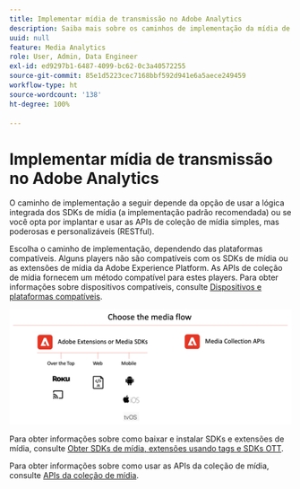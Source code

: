 ```yaml
---
title: Implementar mídia de transmissão no Adobe Analytics
description: Saiba mais sobre os caminhos de implementação da mídia de transmissão.
uuid: null
feature: Media Analytics
role: User, Admin, Data Engineer
exl-id: ed9297b1-6487-4099-bc62-0c3a40572255
source-git-commit: 85e1d5223cec7168bbf592d941e6a5aece249459
workflow-type: ht
source-wordcount: '138'
ht-degree: 100%

---
```


# Implementar mídia de transmissão no Adobe Analytics

O caminho de implementação a seguir depende da opção de usar a lógica integrada dos SDKs de mídia (a implementação padrão recomendada) ou se você opta por implantar e usar as APIs de coleção de mídia simples, mas poderosas e personalizáveis (RESTful).

Escolha o caminho de implementação, dependendo das plataformas compatíveis. Alguns players não são compatíveis com os SDKs de mídia ou as extensões de mídia da Adobe Experience Platform. As APIs de coleção de mídia fornecem um método compatível para estes players. Para obter informações sobre dispositivos compatíveis, consulte [Dispositivos e plataformas compatíveis](/help/getting-started/supported-devices.md).

![Fluxo de mídia](media-sdk/assets/choose-media-flow2.png)

Para obter informações sobre como baixar e instalar SDKs e extensões de mídia, consulte [Obter SDKs de mídia, extensões usando tags e SDKs OTT](/help/getting-started/download-sdks.md).

Para obter informações sobre como usar as APIs da coleção de mídia, consulte [APIs da coleção de mídia](media-collection-api/mc-api-overview.md).
